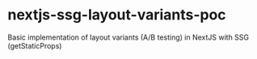 # nextjs-ssg-layout-variants-poc

Basic implementation of layout variants (A/B testing) in NextJS with SSG (getStaticProps)
